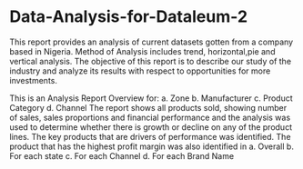 # Data-Analysis-for-Dataleum-2
This report provides an analysis of current datasets
gotten from a company based in Nigeria. Method of
Analysis includes trend, horizontal,pie and vertical
analysis. The objective of this report is to describe
our study of the industry and analyze its results
with respect to opportunities for more investments.

This is an Analysis Report Overview for:
a. Zone
b. Manufacturer
c. Product Category
d. Channel
The report shows all products sold, showing number of sales, sales proportions and
financial performance and the analysis was used to determine whether there is growth or
decline on any of the product lines.
The key products that are drivers of performance was identified.
The product that has the highest profit margin was also identified in
a. Overall
b. For each state
c. For each Channel
d. For each Brand Name

